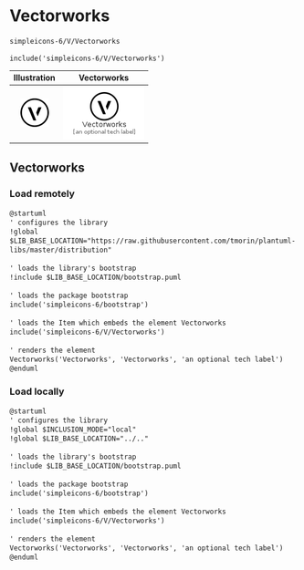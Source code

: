 # Vectorworks


```text
simpleicons-6/V/Vectorworks
```

```text
include('simpleicons-6/V/Vectorworks')
```



| Illustration | Vectorworks |
| :---: | :---: |
| ![illustration for Illustration](../../simpleicons-6/V/Vectorworks.png) | ![illustration for Vectorworks](../../simpleicons-6/V/Vectorworks.Local.png) |




## Vectorworks

### Load remotely
```plantuml
@startuml
' configures the library
!global $LIB_BASE_LOCATION="https://raw.githubusercontent.com/tmorin/plantuml-libs/master/distribution"

' loads the library's bootstrap
!include $LIB_BASE_LOCATION/bootstrap.puml

' loads the package bootstrap
include('simpleicons-6/bootstrap')

' loads the Item which embeds the element Vectorworks
include('simpleicons-6/V/Vectorworks')

' renders the element
Vectorworks('Vectorworks', 'Vectorworks', 'an optional tech label')
@enduml
```

### Load locally
```plantuml
@startuml
' configures the library
!global $INCLUSION_MODE="local"
!global $LIB_BASE_LOCATION="../.."

' loads the library's bootstrap
!include $LIB_BASE_LOCATION/bootstrap.puml

' loads the package bootstrap
include('simpleicons-6/bootstrap')

' loads the Item which embeds the element Vectorworks
include('simpleicons-6/V/Vectorworks')

' renders the element
Vectorworks('Vectorworks', 'Vectorworks', 'an optional tech label')
@enduml
```

